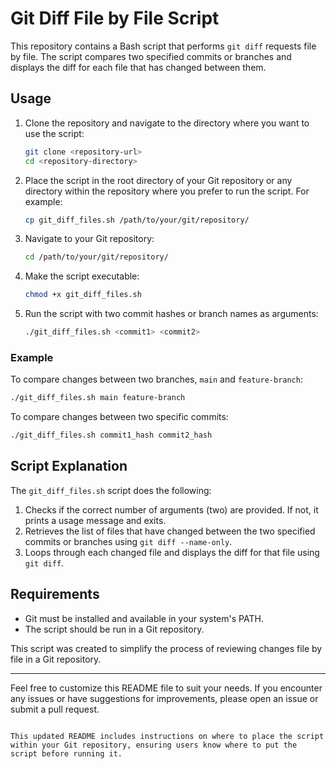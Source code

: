 # Git Diff File by File Script

This repository contains a Bash script that performs `git diff` requests file by file. The script compares two specified commits or branches and displays the diff for each file that has changed between them.

## Usage

1. Clone the repository and navigate to the directory where you want to use the script:
   ```bash
   git clone <repository-url>
   cd <repository-directory>
   ```

2. Place the script in the root directory of your Git repository or any directory within the repository where you prefer to run the script. For example:
   ```bash
   cp git_diff_files.sh /path/to/your/git/repository/
   ```

3. Navigate to your Git repository:
   ```bash
   cd /path/to/your/git/repository/
   ```

4. Make the script executable:
   ```bash
   chmod +x git_diff_files.sh
   ```

5. Run the script with two commit hashes or branch names as arguments:
   ```bash
   ./git_diff_files.sh <commit1> <commit2>
   ```

### Example

To compare changes between two branches, `main` and `feature-branch`:
```bash
./git_diff_files.sh main feature-branch
```

To compare changes between two specific commits:
```bash
./git_diff_files.sh commit1_hash commit2_hash
```

## Script Explanation

The `git_diff_files.sh` script does the following:

1. Checks if the correct number of arguments (two) are provided. If not, it prints a usage message and exits.
2. Retrieves the list of files that have changed between the two specified commits or branches using `git diff --name-only`.
3. Loops through each changed file and displays the diff for that file using `git diff`.

## Requirements

- Git must be installed and available in your system's PATH.
- The script should be run in a Git repository.

This script was created to simplify the process of reviewing changes file by file in a Git repository.

---

Feel free to customize this README file to suit your needs. If you encounter any issues or have suggestions for improvements, please open an issue or submit a pull request.
```

This updated README includes instructions on where to place the script within your Git repository, ensuring users know where to put the script before running it.
